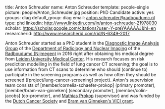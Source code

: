 title: Anton Schreuder
name: Anton Schreuder
template: people-single
picture: people/Anton_Schreuder.jpg
position: PhD Candidate
active: yes
groups: diag
default_group: diag
email: anton.schreuder@radboudumc.nl
type: phd
linkedin: http://www.linkedin.com/in/anton-schreuder-21978030
scholar: https://scholar.google.com/citations?user=Y-qreYAAAAAJ&hl=en
researcherid: http://www.researcherid.com/rid/N-6349-2017

Anton Schreuder started as a PhD student in the [Diagnostic Image Analysis Group](https://www.diagnijmegen.nl/) of the [Department of Radiology and Nuclear Imaging](https://www.radboudumc.nl/afdelingen/radiologie-en-nucleaire-geneeskunde) of the [Radboudumc (Nijmegen)](https://www.radboudumc.nl/research) in 2016 right after obtaining his medical degree from [Leiden University Medical Center](https://www.lumc.nl/onderwijs/geneeskunde/). His research focuses on risk prediction modelling in the field of lung cancer CT screening; the goal is to use information from CT scans to determine who should (continue to) participate in the screening programs as well as how often they should be screened ([project/lung-cancer-screening] project). Anton's supervision team consists of [member/cornelia-schaefer-prokop] (primary promoter), [member/bram-van-ginneken] (secondary promoter), [member/colin-jacobs] (co-promoter), and [Mathias Prokop](http://radboudimaging.nl/index.php/Person?name=Mathias_Prokop) (supervisor) and was funded by the [Dutch Cancer Society](https://www.kwf.nl/onderzoek?gclid=EAIaIQobChMI3diSspTF6wIVhbp3Ch13iAmrEAAYASACEgLitPD_BwE) and [Bram van Ginneken's VICI grant](https://www.ru.nl/@762601/vici-toekenningen/#h36c30be4-a911-4d4a-94e4-ed1d7afb49ef).
